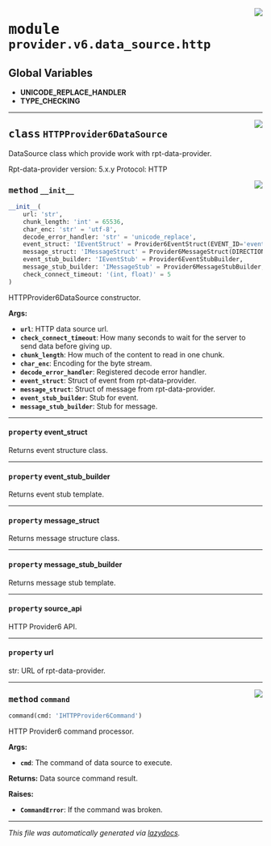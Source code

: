 <!-- markdownlint-disable -->

<a href="../../th2_data_services/provider/v6/data_source/http.py#L0"><img align="right" style="float:right;" src="https://img.shields.io/badge/-source-cccccc?style=flat-square"></a>

# <kbd>module</kbd> `provider.v6.data_source.http`




**Global Variables**
---------------
- **UNICODE_REPLACE_HANDLER**
- **TYPE_CHECKING**


---

<a href="../../th2_data_services/provider/v6/data_source/http.py#L43"><img align="right" style="float:right;" src="https://img.shields.io/badge/-source-cccccc?style=flat-square"></a>

## <kbd>class</kbd> `HTTPProvider6DataSource`
DataSource class which provide work with rpt-data-provider. 

Rpt-data-provider version: 5.x.y Protocol: HTTP 

<a href="../../th2_data_services/provider/v6/data_source/http.py#L50"><img align="right" style="float:right;" src="https://img.shields.io/badge/-source-cccccc?style=flat-square"></a>

### <kbd>method</kbd> `__init__`

```python
__init__(
    url: 'str',
    chunk_length: 'int' = 65536,
    char_enc: 'str' = 'utf-8',
    decode_error_handler: 'str' = 'unicode_replace',
    event_struct: 'IEventStruct' = Provider6EventStruct(EVENT_ID='eventId', PARENT_EVENT_ID='parentEventId', STATUS='successful', NAME='eventName', TYPE='type', BATCH_ID='batchId', IS_BATCHED='isBatched', EVENT_TYPE='eventType', END_TIMESTAMP='endTimestamp', START_TIMESTAMP='startTimestamp', ATTACHED_MESSAGES_IDS='attachedMessageIds', BODY='body'),
    message_struct: 'IMessageStruct' = Provider6MessageStruct(DIRECTION='direction', SESSION_ID='sessionId', MESSAGE_TYPE='messageType', CONNECTION_ID='connectionId', SESSION_ALIAS='sessionAlias', SUBSEQUENCE='subsequence', SEQUENCE='sequence', TIMESTAMP='timestamp', BODY='body', BODY_BASE64='bodyBase64', TYPE='type', MESSAGE_ID='messageId', ATTACHED_EVENT_IDS='attachedEventIds'),
    event_stub_builder: 'IEventStub' = Provider6EventStubBuilder,
    message_stub_builder: 'IMessageStub' = Provider6MessageStubBuilder,
    check_connect_timeout: '(int, float)' = 5
)
```

HTTPProvider6DataSource constructor. 



**Args:**
 
 - <b>`url`</b>:  HTTP data source url. 
 - <b>`check_connect_timeout`</b>:  How many seconds to wait for the server to send data before giving up. 
 - <b>`chunk_length`</b>:  How much of the content to read in one chunk. 
 - <b>`char_enc`</b>:  Encoding for the byte stream. 
 - <b>`decode_error_handler`</b>:  Registered decode error handler. 
 - <b>`event_struct`</b>:  Struct of event from rpt-data-provider. 
 - <b>`message_struct`</b>:  Struct of message from rpt-data-provider. 
 - <b>`event_stub_builder`</b>:  Stub for event. 
 - <b>`message_stub_builder`</b>:  Stub for message. 


---

#### <kbd>property</kbd> event_struct

Returns event structure class. 

---

#### <kbd>property</kbd> event_stub_builder

Returns event stub template. 

---

#### <kbd>property</kbd> message_struct

Returns message structure class. 

---

#### <kbd>property</kbd> message_stub_builder

Returns message stub template. 

---

#### <kbd>property</kbd> source_api

HTTP Provider6 API. 

---

#### <kbd>property</kbd> url

str: URL of rpt-data-provider. 



---

<a href="../../th2_data_services/provider/v6/data_source/http.py#L85"><img align="right" style="float:right;" src="https://img.shields.io/badge/-source-cccccc?style=flat-square"></a>

### <kbd>method</kbd> `command`

```python
command(cmd: 'IHTTPProvider6Command')
```

HTTP Provider6 command processor. 



**Args:**
 
 - <b>`cmd`</b>:  The command of data source to execute. 



**Returns:**
 Data source command result. 



**Raises:**
 
 - <b>`CommandError`</b>:  If the command was broken. 




---

_This file was automatically generated via [lazydocs](https://github.com/ml-tooling/lazydocs)._
